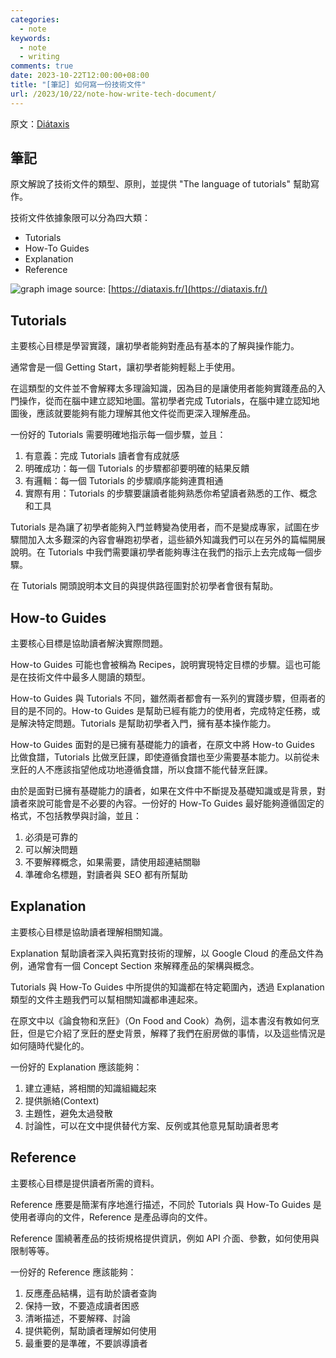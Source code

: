 ```yaml
---
categories:
  - note
keywords:
  - note
  - writing
comments: true
date: 2023-10-22T12:00:00+08:00
title: "[筆記] 如何寫一份技術文件"
url: /2023/10/22/note-how-write-tech-document/
---
```


原文：[Diátaxis](https://diataxis.fr/)

## 筆記

原文解說了技術文件的類型、原則，並提供 "The language of tutorials" 幫助寫作。

技術文件依據象限可以分為四大類：
- Tutorials
- How-To Guides
- Explanation
- Reference

![graph](/images/2023-10-22/20231022001.png)
image source: [https://diataxis.fr/](https://diataxis.fr/)

## Tutorials

主要核心目標是學習實踐，讓初學者能夠對產品有基本的了解與操作能力。

通常會是一個 Getting Start，讓初學者能夠輕鬆上手使用。

在這類型的文件並不會解釋太多理論知識，因為目的是讓使用者能夠實踐產品的入門操作，從而在腦中建立認知地圖。當初學者完成 Tutorials，在腦中建立認知地圖後，應該就要能夠有能力理解其他文件從而更深入理解產品。

一份好的 Tutorials 需要明確地指示每一個步驟，並且：

1. 有意義：完成 Tutorials 讀者會有成就感
2. 明確成功：每一個 Tutorials 的步驟都卻要明確的結果反饋
3. 有邏輯：每一個 Tutorials 的步驟順序能夠連貫相通
4. 實際有用：Tutorials 的步驟要讓讀者能夠熟悉你希望讀者熟悉的工作、概念和工具

Tutorials 是為讓了初學者能夠入門並轉變為使用者，而不是變成專家，試圖在步驟間加入太多艱深的內容會嚇跑初學者，這些額外知識我們可以在另外的篇幅開展說明。在 Tutorials 中我們需要讓初學者能夠專注在我們的指示上去完成每一個步驟。

在 Tutorials 開頭說明本文目的與提供路徑圖對於初學者會很有幫助。

## How-to Guides

主要核心目標是協助讀者解決實際問題。

How-to Guides 可能也會被稱為 Recipes，說明實現特定目標的步驟。這也可能是在技術文件中最多人閱讀的類型。

How-to Guides 與 Tutorials 不同，雖然兩者都會有一系列的實踐步驟，但兩者的目的是不同的。How-to Guides 是幫助已經有能力的使用者，完成特定任務，或是解決特定問題。Tutorials 是幫助初學者入門，擁有基本操作能力。

How-to Guides 面對的是已擁有基礎能力的讀者，在原文中將 How-to Guides 比做食譜，Tutorials 比做烹飪課，即使遵循食譜也至少需要基本能力。以前從未烹飪的人不應該指望他成功地遵循食譜，所以食譜不能代替烹飪課。

由於是面對已擁有基礎能力的讀者，如果在文件中不斷提及基礎知識或是背景，對讀者來說可能會是不必要的內容。一份好的 How-To Guides 最好能夠遵循固定的格式，不包括教學與討論，並且：

1. 必須是可靠的
2. 可以解決問題
3. 不要解釋概念，如果需要，請使用超連結關聯
4. 準確命名標題，對讀者與 SEO 都有所幫助

## Explanation

主要核心目標是協助讀者理解相關知識。

Explanation 幫助讀者深入與拓寬對技術的理解，以 Google Cloud 的產品文件為例，通常會有一個 Concept Section 來解釋產品的架構與概念。

Tutorials 與 How-To Guides 中所提供的知識都在特定範圍內，透過 Explanation 類型的文件主題我們可以幫相關知識都串連起來。

在原文中以《論食物和烹飪》（On Food and Cook）為例，這本書沒有教如何烹飪，但是它介紹了烹飪的歷史背景，解釋了我們在廚房做的事情，以及這些情況是如何隨時代變化的。

一份好的 Explanation 應該能夠：

1. 建立連結，將相關的知識組織起來
2. 提供脈絡(Context)
3. 主題性，避免太過發散
4. 討論性，可以在文中提供替代方案、反例或其他意見幫助讀者思考

## Reference

主要核心目標是提供讀者所需的資料。

Reference 應要是簡潔有序地進行描述，不同於 Tutorials 與 How-To Guides 是使用者導向的文件，Reference 是產品導向的文件。

Reference 圍繞著產品的技術規格提供資訊，例如 API 介面、參數，如何使用與限制等等。

一份好的 Reference 應該能夠：

1. 反應產品結構，這有助於讀者查詢
2. 保持一致，不要造成讀者困惑
3. 清晰描述，不要解釋、討論
4. 提供範例，幫助讀者理解如何使用
5. 最重要的是準確，不要誤導讀者
